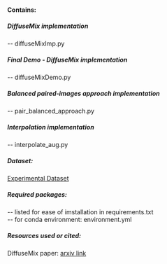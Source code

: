 # 

#### Contains: 

##### DiffuseMix implementation
-- diffuseMixImp.py

##### Final Demo - DiffuseMix implementation
-- diffuseMixDemo.py

##### Balanced paired-images approach implementation
-- pair_balanced_approach.py

##### Interpolation implementation
-- interpolate_aug.py

##### Dataset:
[Experimental Dataset](https://tinyurl.com/dataimb-hernia-dataset)

##### Required packages:
-- listed for ease of imstallation in requirements.txt\
-- for conda environment: environment.yml

##### Resources used or cited: 
DiffuseMix paper: [arxiv link](https://arxiv.org/abs/2405.14881) 
